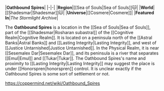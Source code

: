 |**Oathbound Spires**|
|-|-|
|**Region**|[[Sea of Souls\|Sea of Souls]]🐱︎|
|**World**|[[Shadesmar\|Shadesmar]]🐱︎|
|**Universe**|[[Cosmere\|Cosmere]]|
|**Featured In**|*The Stormlight Archive*|

The **Oathbound Spires** is a location in the [[Sea of Souls\|Sea of Souls]], part of the [[Shadesmar\|Rosharan subastral]] of the [[Cognitive Realm\|Cognitive Realm]]. It is located on a peninsula north of the [[Astral Banks\|Astral Banks]] and [[Lasting Integrity\|Lasting Integrity]], and west of [[Justice Untarnished\|Justice Untarnished]]. In the Physical Realm, it is near [[Sesemalex Dar\|Sesemalex Dar]], and its peninsula is a river that separates [[Emul\|Emul]] and [[Tukar\|Tukar]].
The Oathbound Spires's name and proximity to [[Lasting Integrity\|Lasting Integrity]] may suggest the place is under [[Honorspren\|honorspren]] control.
It is unclear exactly if the Oathbound Spires is some sort of settlement or not.



https://coppermind.net/wiki/Oathbound_Spires